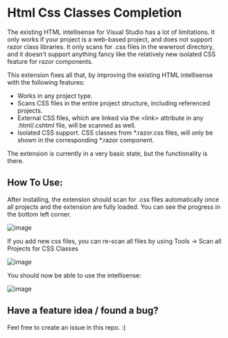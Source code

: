 # Html Css Classes Completion
The existing HTML intellisense for Visual Studio has a lot of limitations. It only works if your project is a web-based project, and does not support razor class libraries. It only scans for .css files in the wwwroot directory, and it doesn't support anything fancy like the relatively new isolated CSS feature for razor components.

This extension fixes all that, by improving the existing HTML intellisense with the following features:

- Works in any project type.
- Scans CSS files in the entire project structure, including referenced projects.
- External CSS files, which are linked via the \<link> attribute in any .html/.cshtml file, will be scanned as well.
- Isolated CSS support. CSS classes from \*.razor.css files, will only be shown in the corresponding \*.razor component.

The extension is currently in a very basic state, but the functionality is there.

## How To Use:
After installing, the extension should scan for .css files automatically once all projects and the extension are fully loaded.
You can see the progress in the bottom left corner.

![image](https://user-images.githubusercontent.com/43059964/128539157-986cf9d9-e76f-452f-b2c9-c0867e61a478.png)

If you add new css files, you can re-scan all files by using Tools -> Scan all Projects for CSS Classes

![image](https://user-images.githubusercontent.com/43059964/128539310-d21a2859-8ed9-4208-a956-55c14c3a9fec.png)

You should now be able to use the intellisense:

![image](https://user-images.githubusercontent.com/43059964/128539514-825f6282-2a02-468f-8ec6-abd622fc5ad5.png)

## Have a feature idea / found a bug?
Feel free to create an issue in this repo. :)
